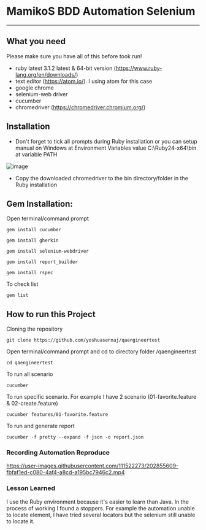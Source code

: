 # MamikoS BDD Automation Selenium

----------
What you need
-------------

Please make sure you have all of this before took run!
* ruby latest 3.1.2 latest & 64-bit version (https://www.ruby-lang.org/en/downloads/)
* text editor (https://atom.io/). I using atom for this case
* google chrome
* selenium-web driver
* cucumber
* chromedriver (https://chromedriver.chromium.org/)

Installation
-------------

* Don't forget to tick all prompts during Ruby installation or you can setup manual on Windows at Environment Variables  value C:\Ruby24-x64\bin at variable PATH

![image](https://user-images.githubusercontent.com/111522273/202843788-90b95db8-c1d5-4c94-a8ad-4604d3e0e19f.png)
* Copy the downloaded chromedriver to the bin directory/folder in the Ruby installation

## Gem Installation:

Open terminal/command prompt
```shell
gem install cucumber
```
```shell
gem install gherkin
```
```shell
gem install selenium-webdriver
```
```shell
gem install report_builder
```
```shell
gem install rspec
```
To check list
```shell
gem list
```

How to run this Project
-------------

Cloning the repository
```shell
git clone https://github.com/yoshuasennaj/qaengineertest
```

Open terminal/command prompt and cd to directory folder /qaengineertest
```shell
cd qaengineertest
```

To run all scenario
```shell
cucumber
```

To run specific scenario. For example I have 2 scenario (01-favorite.feature & 02-create.feature)
```shell
cucumber features/01-favorite.feature
```

To run and generate report
```shell
cucumber -f pretty --expand -f json -o report.json
```


### Recording Automation Reproduce
https://user-images.githubusercontent.com/111522273/202855609-fbfaf1ed-c080-4af4-a8cd-a195bc7946c2.mp4

### Lesson Learned 
I use the Ruby environment because it's easier to learn than Java. In the process of working I found a stoppers. For example the automation unable to locate element, I have tried several locators but the selenium still unable to locate it. 

